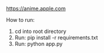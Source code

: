 https://anime.apple.com

How to run:
1. cd into root directory
2. Run: pip install -r requirements.txt
2. Run: python app.py